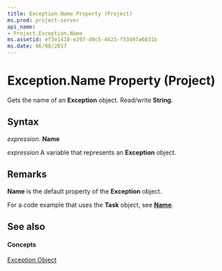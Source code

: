 ```yaml
---
title: Exception.Name Property (Project)
ms.prod: project-server
api_name:
- Project.Exception.Name
ms.assetid: ef3e1418-e297-d0c5-4423-f53497a6031b
ms.date: 06/08/2017
---
```



# Exception.Name Property (Project)

Gets the name of an  **Exception** object. Read/write **String**.


## Syntax

 _expression_. **Name**

 _expression_ A variable that represents an **Exception** object.


## Remarks

 **Name** is the default property of the **Exception** object.

For a code example that uses the  **Task** object, see **[Name](task-name-property-project.md)**.


## See also


#### Concepts


[Exception Object](exception-object-project.md)

